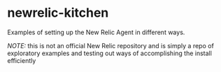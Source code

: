 # newrelic-kitchen
Examples of setting up the New Relic Agent in different ways. 

*NOTE:* this is not an official New Relic repository and is simply a repo of exploratory examples and testing out ways of accomplishing the install efficiently


